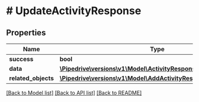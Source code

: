 # # UpdateActivityResponse

## Properties

Name | Type | Description | Notes
------------ | ------------- | ------------- | -------------
**success** | **bool** |  | [optional]
**data** | [**\Pipedrive\versions\v1\Model\ActivityResponseObject**](ActivityResponseObject.md) |  | [optional]
**related_objects** | [**\Pipedrive\versions\v1\Model\AddActivityResponseRelatedObjects**](AddActivityResponseRelatedObjects.md) |  | [optional]

[[Back to Model list]](../../README.md#models) [[Back to API list]](../../README.md#endpoints) [[Back to README]](../../README.md)
